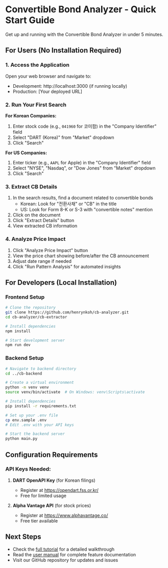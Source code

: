 # Convertible Bond Analyzer - Quick Start Guide

Get up and running with the Convertible Bond Analyzer in under 5 minutes.

## For Users (No Installation Required)

### 1. Access the Application

Open your web browser and navigate to:
- Development: http://localhost:3000 (if running locally)
- Production: [Your deployed URL]

### 2. Run Your First Search

**For Korean Companies:**
1. Enter stock code (e.g., `041960` for 코미팜) in the "Company Identifier" field
2. Select "DART (Korea)" from "Market" dropdown
3. Click "Search"

**For US Companies:**
1. Enter ticker (e.g., `AAPL` for Apple) in the "Company Identifier" field
2. Select "NYSE", "Nasdaq", or "Dow Jones" from "Market" dropdown
3. Click "Search"

### 3. Extract CB Details

1. In the search results, find a document related to convertible bonds
   - Korean: Look for "전환사채" or "CB" in the title
   - US: Look for Form 8-K or S-3 with "convertible notes" mention
2. Click on the document
3. Click "Extract Details" button
4. View extracted CB information

### 4. Analyze Price Impact

1. Click "Analyze Price Impact" button
2. View the price chart showing before/after the CB announcement
3. Adjust date range if needed
4. Click "Run Pattern Analysis" for automated insights

## For Developers (Local Installation)

### Frontend Setup

```bash
# Clone the repository
git clone https://github.com/henrynkoh/cb-analyzer.git
cd cb-analyzer/cb-extractor

# Install dependencies
npm install

# Start development server
npm run dev
```

### Backend Setup

```bash
# Navigate to backend directory
cd ../cb-backend

# Create a virtual environment
python -m venv venv
source venv/bin/activate  # On Windows: venv\Scripts\activate

# Install dependencies
pip install -r requirements.txt

# Set up your .env file
cp env.sample .env
# Edit .env with your API keys

# Start the backend server
python main.py
```

## Configuration Requirements

### API Keys Needed:

1. **DART OpenAPI Key** (for Korean filings)
   - Register at https://opendart.fss.or.kr/
   - Free for limited usage

2. **Alpha Vantage API** (for stock prices)
   - Register at https://www.alphavantage.co/
   - Free tier available

## Next Steps

- Check the [full tutorial](TUTORIAL.md) for a detailed walkthrough
- Read the [user manual](MANUAL.md) for complete feature documentation
- Visit our GitHub repository for updates and issues 